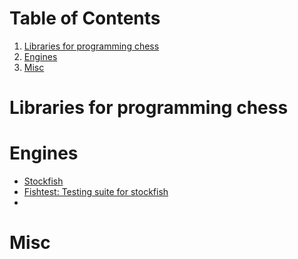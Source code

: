 
# Table of Contents

1.  [Libraries for programming chess](#orgd51927b)
2.  [Engines](#org3d473b1)
3.  [Misc](#org64df08c)



<a id="orgd51927b"></a>

# Libraries for programming chess


<a id="org3d473b1"></a>

# Engines

-   [Stockfish](https://github.com/official-stockfish/Stockfish)
-   [Fishtest: Testing suite for stockfish](https://github.com/glinscott/fishtest)
-   


<a id="org64df08c"></a>

# Misc

